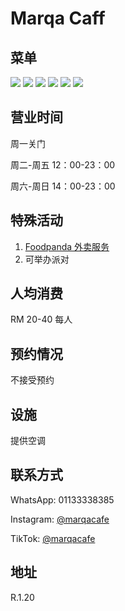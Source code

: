 ﻿# Marqa Caff

## 菜单

<div class="image-slide">
  <img src="https://img.xmummap.com/1_marqacaff_menu1.jpg" />
  <img src="https://img.xmummap.com/1_marqacaff_menu2.jpg" />
  <img src="https://img.xmummap.com/1_marqacaff_menu3.jpg" />
  <img src="https://img.xmummap.com/1_marqacaff_menu4.jpg" />
  <img src="https://img.xmummap.com/1_marqacaff_menu5.jpg" />
  <img src="https://img.xmummap.com/1_marqacaff_menu6.jpg" />
</div>

## 营业时间

周一关门

周二-周五 12：00-23：00

周六-周日 14：00-23：00

## 特殊活动

1. [Foodpanda 外卖服务](https://www.foodpanda.my/restaurant/b7pd/marqa-cafe-sunsuria-city?utm_campaign=google_reserve_place_order_action_CH-SEO_)
2. 可举办派对

## 人均消费

RM 20-40 每人

## 预约情况

不接受预约

## 设施

提供空调

## 联系方式

WhatsApp: 01133338385

Instagram: [@marqacafe](http://instagram.com/marqacafe)

TikTok: [@marqacafe](https://www.tiktok.com/@marqacafe)

## 地址

R.1.20

